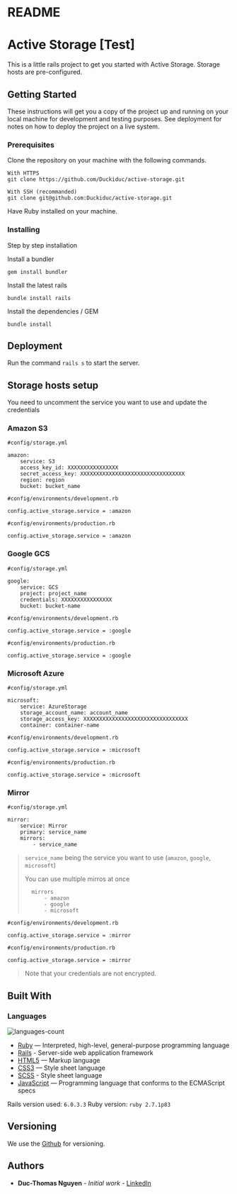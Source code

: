 # README

# Active Storage [Test]

This is a little rails project to get you started with Active Storage. Storage hosts are pre-configured.

## Getting Started

These instructions will get you a copy of the project up and running on your local machine for development and testing purposes. See deployment for notes on how to deploy the project on a live system.

### Prerequisites

Clone the repository on your machine with the following commands.

```
With HTTPS
git clone https://github.com/Duckiduc/active-storage.git

With SSH (recommanded)
git clone git@github.com:Duckiduc/active-storage.git
```

Have Ruby installed on your machine.

### Installing

Step by step installation

Install a bundler

`gem install bundler`

Install the latest rails

`bundle install rails`

Install the dependencies / GEM

`bundle install`

## Deployment

Run the command `rails s` to start the server.

## Storage hosts setup

You need to uncomment the service you want to use and update the credentials

### Amazon S3

```
#config/storage.yml

amazon:
    service: S3
    access_key_id: XXXXXXXXXXXXXXXX
    secret_access_key: XXXXXXXXXXXXXXXXXXXXXXXXXXXXXXXXX
    region: region
    bucket: bucket_name
```

```
#config/environments/development.rb

config.active_storage.service = :amazon
```

```
#config/environments/production.rb

config.active_storage.service = :amazon
```

### Google GCS

```
#config/storage.yml

google:
    service: GCS
    project: project_name
    credentials: XXXXXXXXXXXXXXXX
    bucket: bucket-name
```

```
#config/environments/development.rb

config.active_storage.service = :google
```

```
#config/environments/production.rb

config.active_storage.service = :google
```

### Microsoft Azure

```
#config/storage.yml

microsoft:
    service: AzureStorage
    storage_account_name: account_name
    storage_access_key: XXXXXXXXXXXXXXXXXXXXXXXXXXXXXXXXX
    container: container-name
```

```
#config/environments/development.rb

config.active_storage.service = :microsoft
```

```
#config/environments/production.rb

config.active_storage.service = :microsoft
```

### Mirror

```
#config/storage.yml

mirror:
    service: Mirror
    primary: service_name
    mirrors:
        - service_name
```

> `service_name` being the service you want to use (`amazon`, `google`, `microsoft`)
> 
> You can use multiple mirros at once
> ```
>   mirrors
>       - amazon
>       - google
>       - microsoft
> ```

```
#config/environments/development.rb

config.active_storage.service = :mirror
```

```
#config/environments/production.rb

config.active_storage.service = :mirror
```

> Note that your credentials are not encrypted.

## Built With

### Languages
![languages-count](https://img.shields.io/badge/languages-6-orange)
* [Ruby](https://devdocs.io/ruby~2.6/) — Interpreted, high-level, general-purpose programming language
* [Rails](https://devdocs.io/rails~6.0/) - Server-side web application framework
* [HTML5](https://devdocs.io/html/) — Markup language
* [CSS3](https://devdocs.io/css/) — Style sheet language
* [SCSS](https://devdocs.io/sass/) - Style sheet language
* [JavaScript](https://devdocs.io/javascript/) — Programming language that conforms to the ECMAScript specs

Rails version used: `6.0.3.3`
Ruby version: `ruby 2.7.1p83`

## Versioning

We use the [Github](http://github.com/) for versioning.

## Authors

* **Duc-Thomas Nguyen** - *Initial work* - [LinkedIn](https://www.linkedin.com/in/duc-thomas-nguyen/)
